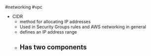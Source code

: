 #networking #vpc 

- CIDR
	- method for allocating IP addresses
	- Used in Security Groups rules and AWS networking in general
	- defines an IP address range
	- Has two components
		- 